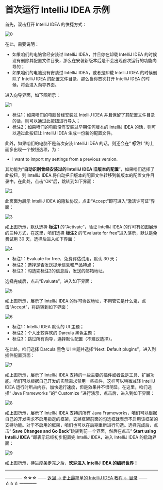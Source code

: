 # 首次运行 IntelliJ IDEA 示例

首先，双击打开 IntelliJ IDEA 的快捷方式：

![0](http://img.blog.csdn.net/20170312163424071)

在此，需要说明：

 - 如果咱们的电脑曾经安装过 IntelliJ IDEA，并且你在卸载 IntelliJ IDEA 的时候没有删除其配置文件目录，那么在安装新版本后是不会出现首次运行的功能向导的；
 - 如果咱们的电脑没有安装过 IntelliJ IDEA，或者是卸载 IntelliJ IDEA 的时候删除了 IntelliJ IDEA 的配置文件目录，那么当你首次打开 IntelliJ IDEA 的时候，将会进入向导界面。

进入向导界面，如下图所示：

![1](http://img.blog.csdn.net/20170312163616244)

 - 标注1：如果咱们的电脑曾经安装过 IntelliJ IDEA 并且保留了其配置文件目录的话，则可以通过此按钮进行导入；
 - 标注2：如果咱们的电脑没有安装过早期任何版本的 IntelliJ IDEA 的话，则可以通过此按钮让 IntelliJ IDEA 生成一份新的配置文件。

此外，如果咱们的电脑不是首次安装 IntelliJ IDEA 的话，则还会在“ **标注1** ”的上面多出现一个按钮选项，为：

 - I want to import my settings from a previous version.

其功能为“**自动识别曾经安装过的 IntelliJ IDEA 旧版本的配置**”，如果咱们选择了此按钮，则 IntelliJ IDEA 将自动把旧版本的配置文件转移到新版本的配置文件目录中。在此处，点击“OK”后，跳转到如下界面：

![2](http://img.blog.csdn.net/20170312210544893)

此页面为展示 IntelliJ IDEA 的隐私协议，点击“Accept”即可进入“激活许可证”界面：

![3](http://img.blog.csdn.net/20170312210933762)

如上图所示，默认选择 **标注1** 的“Activate”，验证 IntelliJ IDEA 的许可有如图展示的三种方式，在这里，咱们选择 **标注2** 的“Evaluate for free”进入演示，默认是免费试用 30 天，选择后进入如下界面：

![4](http://img.blog.csdn.net/20170312212235080)

 - 标注1：Evaluate for free，免费评估试用，默认 30 天；
 - 标注2：选择是否发送提示信息和产品特点；
 - 标注3：勾选完标注2的信息后，发送的邮箱地址。

选择完成后，点击“Evaluate”，进入如下界面：

![5](http://img.blog.csdn.net/20170312213011007)

如上图所示，展示了 IntelliJ IDEA 的许可协议地址，不用管它是什么鬼，点击“Accept”，将跳转到如下界面：

![6](http://img.blog.csdn.net/20170312213258977)

 - 标注1：IntelliJ IDEA 默认的 UI 主题；
 - 标注2：个人比较喜欢的 Darcula 黑色主题；
 - 标注3：跳过所有向导，选择默认配置（不建议选择）。

在此处，咱们选择 Darcula 黑色 UI 主题并选择“Next: Default plugins”，进入到插件配置页面：

![7](http://img.blog.csdn.net/20170312213927929)

如上图所示，展示了 IntelliJ IDEA 支持的一些主要的插件或者说是工具、扩展功能。咱们可以根据自己开发的实际需求禁用一些插件，这样可以稍微减轻 IntelliJ IDEA 运行时所占内存，加快运行速度，但是效果并不很明显。在这里，咱们选择“ Java Frameworks ”的“ Customize ”进行演示，点击后，进入到如下界面：

![8](http://img.blog.csdn.net/20170312214505391)

如上图所示，展示了 IntelliJ IDEA 支持的所有 Java Frameworks，咱们可以根据自己的开发需求不启用指定的框架，去掉框架前面的勾选框就表示不启用该框架的支持功能。对于不启用的框架，咱们也可以在后期重新进行勾选。选择完成后，点击“ **Save Changes and Go Back**”跳转到前一个界面，然后在点击“ **Start using IntelliJ IDEA** ”即表示已经初步配置完 IntelliJ IDEA，进入 IntelliJ IDEA 的启动界面：

![9](http://img.blog.csdn.net/20170312215230840)

如上图所示，待进度条走完之后，**欢迎进入 IntelliJ IDEA 的编码世界！**

----------
———— ☆☆☆ —— [返回 -> 史上最简单的 IntelliJ IDEA 教程 <- 目录](https://github.com/guobinhit/intellij-idea-tutorial/blob/master/README.md) —— ☆☆☆ ————
